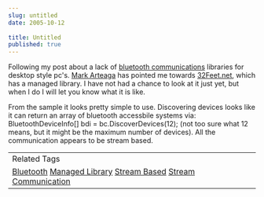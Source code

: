 ```yaml
---
slug: untitled
date: 2005-10-12
 
title: Untitled
published: true
---
```

Following my post about a lack of <a href="http://www.kinlan.co.uk/2005/10/re-bluetooth-library.html" title="Post about lack of bluetooth libraries">bluetooth communications</a> libraries for desktop style pc's.  <a href="http://blog.markarteaga.com/" title="Mark Arteaga's Blog">Mark Arteaga</a> has pointed me towards <a href="http://32feet.net/default.aspx" title="Managed Bluetooth Library">32Feet.net</a>, which has a managed library.  I have not had a chance to look at it just yet, but when I do I will let you know what it is like.<p />From the sample it looks pretty simple to use.  Discovering devices looks like it can return an array of bluetooth accessbile systems via: BluetoothDeviceInfo[] bdi = bc.DiscoverDevices(12); (not too sure what 12 means, but it might be the maximum number of devices).  All the communication appears to be stream based.<p /><table class="TechnoratiHead TagHeader">
<tr><td>Related Tags</td></tr>
<tr class="Technorati"><td>
<a href="https://paul.kinlan.me/tags/Bluetooth" class="Tag" rel="tag">Bluetooth</a> <a href="https://paul.kinlan.me/tags/Managed%20Library" class="Tag" rel="tag">Managed Library</a> <a href="https://paul.kinlan.me/tags/Stream%20Based" class="Tag" rel="tag">Stream Based</a> <a href="https://paul.kinlan.me/tags/Stream" class="Tag" rel="tag">Stream</a> <a href="https://paul.kinlan.me/tags/Communication" class="Tag" rel="tag">Communication</a>
</td></tr>
</table><div class="blogger-post-footer"><img class="posterous_download_image" src="https://blogger.googleusercontent.com/tracker/8109338-112914344935738816?l=www.kinlan.co.uk%2Findex.html" height="1" alt="" width="1" /></div>

